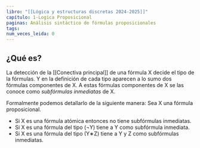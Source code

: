 ```yaml
---
libro: "[[Lógica y estructuras discretas 2024-2025]]"
capítulo: 1-Logica Proposicional
paginas: Análisis sintáctico de fórmulas proposicionales
tags: 
num_veces_leida: 0
---
```

## ¿Qué es?
La detección de la [[Conectiva principal]] de una fórmula X decide el tipo de la fórmulas. Y en la definición de cada tipo aparecen a lo sumo dos fórmulas componentes de X. A estas fórmulas componentes de X se las conoce como _subfórmulas inmediatas_ de X.

Formalmente podemos detallarlo de la siguiente manera:
Sea X una fórmula proposicional.
- Si X es una fórmula atómica entonces no tiene subfórmulas inmediatas.
- Si X es una fórmula del tipo (¬Y) tiene a Y como subfórmula inmediata.
- Si X es una fórmula del tipo (Y∗Z) tiene a Y y Z como subfórmulas inmediatas.